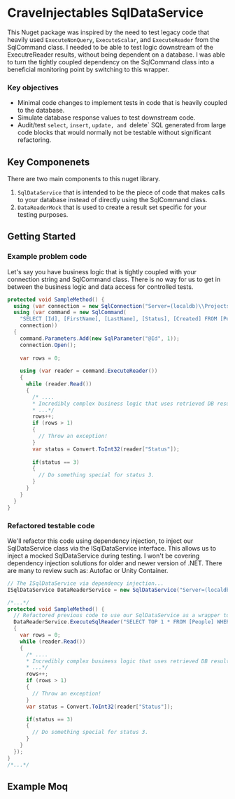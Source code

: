 # CraveInjectables SqlDataService
This Nuget package was inspired by the need to test legacy code that heavily used `ExecuteNonQuery`, `ExecuteScalar`, and `ExecuteReader` from the SqlCommand class. 
I needed to be able to test logic downstream of the ExecutreReader results, without being dependent on a database. 
I was able to turn the tightly coupled dependency on the SqlCommand class into a beneficial monitoring point by switching to this wrapper.

### Key objectives
* Minimal code changes to implement tests in code that is heavily coupled to the database.
* Simulate database response values to test downstream code.
* Audit/test `select`, `insert`, `update, and `delete` SQL generated from large code blocks that would normally not be testable without significant refactoring.


## Key Componenets
There are two main components to this nuget library. 
1. `SqlDataService` that is intended to be the piece of code that makes calls to your database instead of directly using the SqlCommand class.
2. `DataReaderMock` that is used to create a result set specific for your testing purposes.


## Getting Started

### Example problem code
Let's say you have business logic that is tightly coupled with your connection string and SqlCommand class. 
There is no way for us to get in between the business logic and data access for controlled tests.
```csharp
protected void SampleMethod() {
  using (var connection = new SqlConnection("Server=(localdb)\\ProjectsV13;Database=MyDatabase;Trusted_Connection=True;"))
  using (var command = new SqlCommand(
    "SELECT [Id], [FirstName], [LastName], [Status], [Created] FROM [People] WHERE [Id] = @Id",
    connection))
  {
    command.Parameters.Add(new SqlParameter("@Id", 1));
    connection.Open();
  
    var rows = 0;
  
    using (var reader = command.ExecuteReader())
    {
      while (reader.Read())
      {
        /* .... 
        * Incredibly complex business logic that uses retrieved DB results that we wish to test...
        * ...*/
        rows++;
        if (rows > 1)
        {
          // Throw an exception!
        }
        var status = Convert.ToInt32(reader["Status"]);
  
        if(status == 3)
        {
          // Do something special for status 3.
        }
      }
    }
  }
}
```

### Refactored testable code

We'll refactor this code using dependency injection, to inject our SqlDataService class via the ISqlDataService interface. This allows us to inject a mocked SqlDataService during testing. 
I won't be covering dependency injection solutions for older and newer version of .NET. There are many to review such as: Autofac or Unity Container.
```csharp
// The ISqlDataService via dependency injection...
ISqlDataService DataReaderService = new SqlDataService("Server=(localdb)\\ProjectsV13;Database=MyDatabase;Trusted_Connection=True;");

/*...*/
protected void SampleMethod() {
  // Refactored previous code to use our SqlDataService as a wrapper to the SqlCommand and SqlDataReader.
  DataReaderService.ExecuteSqlReader("SELECT TOP 1 * FROM [People] WHERE [Status] = @StatusId", new[] { new SqlParameter("@Id", 1) }, (reader) =>
  {
    var rows = 0;
    while (reader.Read())
    {
      /* .... 
      * Incredibly complex business logic that uses retrieved DB results that we wish to test...
      * ...*/
      rows++;
      if (rows > 1)
      {
        // Throw an exception!
      }
      var status = Convert.ToInt32(reader["Status"]);

      if(status == 3)
      {
        // Do something special for status 3.
      }
    }
  });
}
/*...*/

```

## Example Moq




